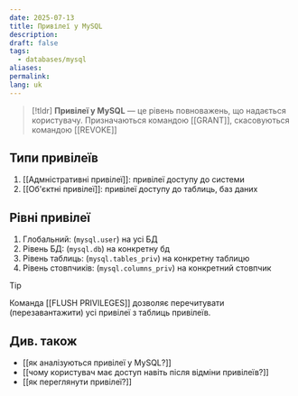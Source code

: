 ```yaml
---
date: 2025-07-13
title: Привілеї у MySQL
description: 
draft: false
tags:
  - databases/mysql
aliases: 
permalink: 
lang: uk
---
```


> [!tldr]
> **Привілеї у MySQL** — це рівень повноважень, що надається користувачу. Призначаються командою [[GRANT]], скасовуються командою [[REVOKE]]

## Типи привілеїв

1. [[Адмністративні привілеї]]: привілеї доступу до системи
2. [[Об'єктні привілеї]]: привілеї доступу до таблиць, баз даних

## Рівні привілеї

1. Глобальний: (`mysql.user`) на усі БД
2. Рівень БД: (`mysql.db`) на конкретну бд
3. Рівень таблиць: (`mysql.tables_priv`) на конкретну таблицю
4. Рівень стовпчиків: (`mysql.columns_priv`) на конкретний стовпчик


> [!tip]
> Команда [[FLUSH PRIVILEGES]] дозволяє перечитувати (перезавантажити) усі привілеї з таблиць привілеїв.

## Див. також

- [[як аналізуються привілеї у MySQL?]]
- [[чому користувач має доступ навіть після відміни привілеїв?]]
- [[як переглянути привілеї?]]